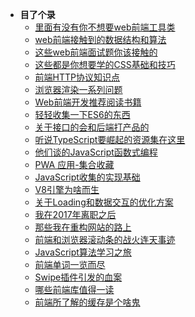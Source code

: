 - __目了个录__
  - [里面有没有你不想要web前端工具类](/utils.js)  
  - [web前端接触到的数据结构和算法](/data-structure)  
  - [这些web前端面试题你该接触的](/web-interview)  
  - [这些都是你想要学的CSS基础和技巧](/css-shit)  
  - [前端HTTP协议知识点](/web-http)  
  - [浏览器渲染一系列问题](/browser-render) 
  - [Web前端开发推荐阅读书籍](/browser-render) 
  - [轻轻收集一下ES6的东西](/es6)
  - [关于接口的会和后端打产品的](/api)
  - [听说TypeScript要崛起的资源集在这里](/typescript)
  - [他们谈的JavaScript函数式编程](/function)
  - [PWA 应用-集合收藏](/pwa)
  - [JavaScript收集的实现基础](/basis)
  - [V8引擎为啥而生](/v8)
  - [关于Loading和数据交互的优化方案](/loading-data)
  - [我在2017年离职之后](/dimission)
  - [那些我在重构网站的路上](/web-refactor)
  - [前端和浏览器滚动条的战火连天事迹](/scrollbar)
  - [JavaScript算法学习之旅](/js-arithmetic)
  - [前端单词一览而尽](/web-word)
  - [Swipe插件引发的血案](/swipe-murder)
  - [哪些前端库值得一读](/js-library)
  - [前端所了解的缓存是个啥鬼](/web-cache)



<!--
### TODO
vue 项目聚合
vue 基础
-->
